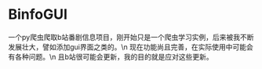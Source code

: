 # BinfoGUI
一个py爬虫爬取b站番剧信息项目，刚开始只是一个爬虫学习实例，后来被我不断发展壮大，譬如添加gui界面之类的。\n
现在功能尚且完善，在实际使用中可能会有各种问题。\n
且b站很可能会更新，我的目的就是应对这些更新。
